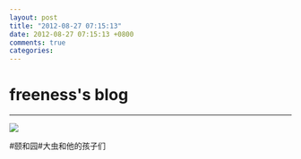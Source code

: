 ```yaml
---
layout: post
title: "2012-08-27 07:15:13"
date: 2012-08-27 07:15:13 +0800
comments: true
categories: 
---
```


# freeness's blog

----------

![](http://okqmqrbgo.bkt.clouddn.com/201208270715131.jpg)

>
\#颐和园\#大虫和他的孩子们